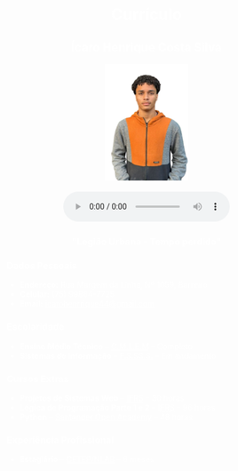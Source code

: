 <!DOCTYPE html>
<html lang="pt-br">
<head>
  <meta charset="UTF-8">
  <meta name="viewport" content="width=device-width, initial-scale=1.0">
  <title>Currículo - Ícaro Henrique</title>
</head>
<body background="K.gif" style="color:white; background-size: cover;">

  <div align="center">                                                     
    <h1>Currículo</h1>
    <h2>Ícaro Henrique Costa Silva</h2>
    <img src="C.png" alt="Foto de perfil de Ícaro Henrique" width="150">
    <br><br>
    <audio src="C.mp3" controls></audio>
    <h3>"Legião Urbana - Tempo perdido"</h3>
  </div>

  <h3>Dados Pessoais</h3>
  <ul>
    <li><strong>Endereço:</strong> Rua Margem da Linha, Nº 1059, Barreiro</li>
    <li><strong>Celular:</strong> (75) 99864-7725</li>
    <li><strong>Email:</strong> <a href="mailto:icarohenrrique44@gmail.com"style="color: white;">icarohenrrique44@gmail.com</a></li>
  </ul>

  <h3>Escolaridade</h3>
  <ul>
    <li><strong>Ensino Médio Técnico</strong> – <a href="https://www.instagram.com/colegio.modelo.alagoinhas" target="_blank"style="color: white;">C.M.L.E.M</a> – Completo</li>
    <li><strong>Sistemas de Informação</strong> – <a href="https://fsssacramento.br" target="_blank"style="color: white;">F.S.SS.S.</a> – Em andamento</li>
  </ul>

  <h3>Cursos Extras</h3>
  <ul>
    <li><strong>Projetos de Sistemas Web</strong> – <a href="https://moodle.ifrs.edu.br/" target="_blank" style="color: white;">IFRS</a> – 30 horas</li>
    <li><strong>Lógica de Programação Parte 1 e 2</strong> – <a href="https://moodle.ifrs.edu.br/" target="_blank" style="color: white;">IFRS</a> – 96 horas</li>
    <li><strong>Python</strong> – <a href="https://www.santanderopenacademy.com/pt_br/index.html" target="_blank" style="color: white;">Santander Open Academy</a> – 48 horas</li>
  </ul>

  <h3>Experiência Profissional</h3>
  <ul>
    <li><strong>Estagiário</strong> – <a href="https://www.instagram.com/cetep.lnab" target="_blank" style="color: white;">CETEP/NLAB</a> – 6 meses</li>
  </ul>

</body>
</html>
  

